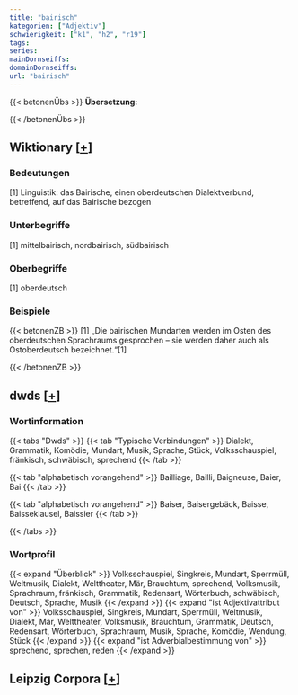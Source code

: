 ```yaml
---
title: "bairisch"
kategorien: ["Adjektiv"]
schwierigkeit: ["k1", "h2", "r19"]
tags:
series:
mainDornseiffs:
domainDornseiffs:
url: "bairisch"
---
```


{{< betonenÜbs >}}
**Übersetzung:**  
  
{{< /betonenÜbs >}}

## Wiktionary [[+](https://de.wiktionary.org/wiki/bairisch)]

### Bedeutungen
[1] Linguistik: das Bairische, einen oberdeutschen Dialektverbund, betreffend, auf das Bairische bezogen  

### Unterbegriffe
[1] mittelbairisch, nordbairisch, südbairisch  

### Oberbegriffe
[1] oberdeutsch  

### Beispiele
{{< betonenZB >}}
[1] „Die bairischen Mundarten werden im Osten des oberdeutschen Sprachraums gesprochen – sie werden daher auch als Ostoberdeutsch bezeichnet.“[1]  

{{< /betonenZB >}}


## dwds [[+](https://www.dwds.de/wb/bairisch)]

### Wortinformation
{{< tabs "Dwds" >}}
{{< tab "Typische Verbindungen" >}}
Dialekt, Grammatik, Komödie, Mundart, Musik, Sprache, Stück, Volksschauspiel, fränkisch, schwäbisch, sprechend
{{< /tab >}}

{{< tab "alphabetisch vorangehend" >}}
Bailliage, Bailli, Baigneuse, Baier, Bai
{{< /tab >}}

{{< tab "alphabetisch vorangehend" >}}
Baiser, Baisergebäck, Baisse, Baisseklausel, Baissier
{{< /tab >}}

{{< /tabs >}}

### Wortprofil
{{< expand "Überblick" >}} Volksschauspiel, Singkreis, Mundart, Sperrmüll, Weltmusik, Dialekt, Welttheater, Mär, Brauchtum, sprechend, Volksmusik, Sprachraum, fränkisch, Grammatik, Redensart, Wörterbuch, schwäbisch, Deutsch, Sprache, Musik {{< /expand >}}
{{< expand "ist Adjektivattribut von" >}} Volksschauspiel, Singkreis, Mundart, Sperrmüll, Weltmusik, Dialekt, Mär, Welttheater, Volksmusik, Brauchtum, Grammatik, Deutsch, Redensart, Wörterbuch, Sprachraum, Musik, Sprache, Komödie, Wendung, Stück {{< /expand >}}
{{< expand "ist Adverbialbestimmung von" >}} sprechend, sprechen, reden {{< /expand >}}

## Leipzig Corpora [[+](https://corpora.uni-leipzig.de/en/res?word=bairisch&corpusId=deu_newscrawl-public_2018)]

